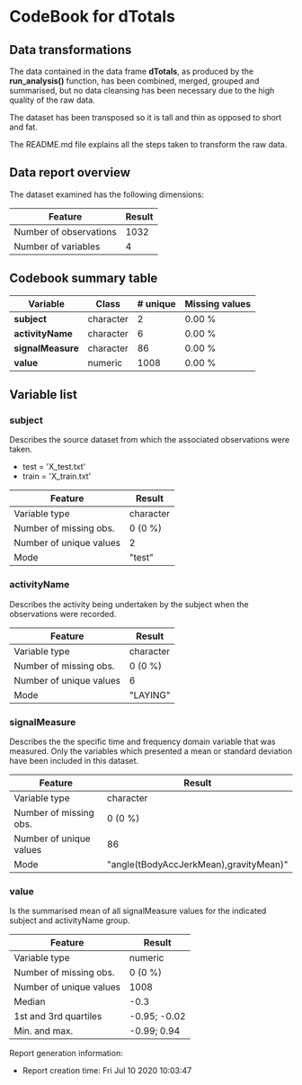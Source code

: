 # CodeBook for dTotals

## Data transformations

The data contained in the data frame **dTotals**, as produced by the **run_analysis()** function, has been combined, merged, grouped and summarised, but no data cleansing has been necessary due to the high quality of the raw data.

The dataset has been transposed so it is tall and thin as opposed to short and fat.

The README.md file explains all the steps taken to transform the raw data.

## Data report overview
The dataset examined has the following dimensions:

Feature                 |  Result
----------------------- | -------
Number of observations  |    1032
Number of variables     |       4


## Codebook summary table

Variable              | Class       |   # unique | Missing values
--------------------- | ----------- | ---------- | --------------
**subject**           | character   |          2 |         0.00 %
**activityName**      | character   |          6 |         0.00 %
**signalMeasure**     | character   |         86 |         0.00 %
**value**             | numeric     |       1008 |         0.00 %


## Variable list

### subject

Describes the source dataset from which the associated observations were taken.
  + test = 'X_test.txt'
  + train = 'X_train.txt'

Feature                   | Result
------------------------- | ---------
Variable type             | character
Number of missing obs.    |   0 (0 %)
Number of unique values   |         2
Mode                      |    "test"

### activityName
Describes the activity being undertaken by the subject when the observations were recorded.

Feature                   |    Result
------------------------- | ---------
Variable type             | character
Number of missing obs.    |   0 (0 %)
Number of unique values   |         6
Mode                      |  "LAYING"

### signalMeasure
Describes the the specific time and frequency domain variable that was measured.
Only the variables which presented a mean or standard deviation have been included in this dataset.

Feature                   |                                 Result
------------------------- | --------------------------------------
Variable type             |                              character
Number of missing obs.    |                                0 (0 %)
Number of unique values   |                                     86
Mode                      | "angle(tBodyAccJerkMean),gravityMean)"

### value
Is the summarised mean of all signalMeasure values for the indicated subject and activityName group.

Feature                   |       Result
------------------------- | ------------
Variable type             |      numeric
Number of missing obs.    |      0 (0 %)
Number of unique values   |         1008
Median                    |         -0.3
1st and 3rd quartiles     | -0.95; -0.02
Min. and max.             |  -0.99; 0.94


Report generation information:
*  Report creation time: Fri Jul 10 2020 10:03:47